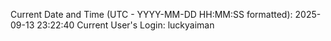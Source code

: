 Current Date and Time (UTC - YYYY-MM-DD HH:MM:SS formatted): 2025-09-13 23:22:40
Current User's Login: luckyaiman
